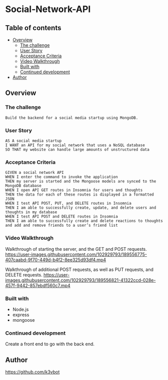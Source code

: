 # Social-Network-API


## Table of contents

- [Overview](#overview)
  - [The challenge](#the-challenge)
  - [User Story](#user-story)
  - [Acceptance Criteria](#acceptance-criteria)
  - [Video Walkthrough](#video-walkthrough)
  - [Built with](#built-with)
  - [Continued development](#continued-development)
- [Author](#author)


## Overview

### The challenge

```
Build the backend for a social media startup using MongoDB. 
```
### User Story

```
AS A social media startup
I WANT an API for my social network that uses a NoSQL database
SO THAT my website can handle large amounts of unstructured data
```

### Acceptance Criteria

```
GIVEN a social network API
WHEN I enter the command to invoke the application
THEN my server is started and the Mongoose models are synced to the MongoDB database
WHEN I open API GET routes in Insomnia for users and thoughts
THEN the data for each of these routes is displayed in a formatted JSON
WHEN I test API POST, PUT, and DELETE routes in Insomnia
THEN I am able to successfully create, update, and delete users and thoughts in my database
WHEN I test API POST and DELETE routes in Insomnia
THEN I am able to successfully create and delete reactions to thoughts and add and remove friends to a user’s friend list

```


### Video Walkthrough
Walkthrough of starting the server, and the GET and POST requests. 
https://user-images.githubusercontent.com/102929793/189556775-407caabd-9f70-449d-b4f2-8ee325d93df4.mp4



Walkthrough of additional POST requests, as well as PUT requests, and DELETE requests. 
https://user-images.githubusercontent.com/102929793/189556821-41322ccd-028e-457f-9442-857ebdf560c7.mp4








### Built with

- Node.js
- express
- mongoose

### Continued development

Create a front end to go with the back end. 

## Author

https://github.com/k3vbot
